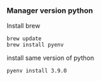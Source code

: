 ### Manager version python

Install brew

```
brew update
brew install pyenv
```

install same version of python

```
pyenv install 3.9.0
```

